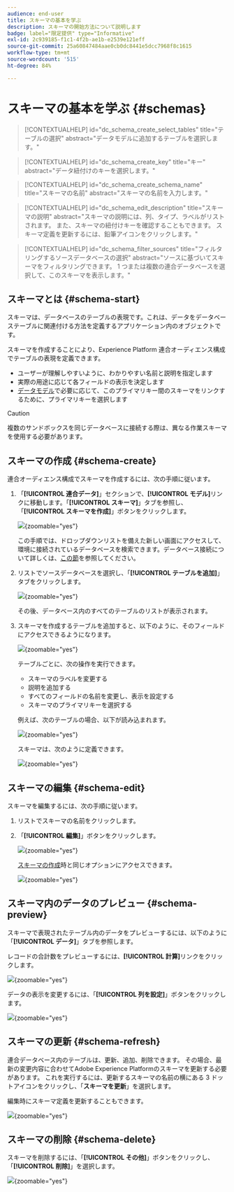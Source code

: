 ```yaml
---
audience: end-user
title: スキーマの基本を学ぶ
description: スキーマの開始方法について説明します
badge: label="限定提供" type="Informative"
exl-id: 2c939185-f1c1-4f2b-ae1b-e2539e121eff
source-git-commit: 25a60847484aae0cb0dc8441e5dcc7968f8c1615
workflow-type: tm+mt
source-wordcount: '515'
ht-degree: 84%

---
```


# スキーマの基本を学ぶ {#schemas}

>[!CONTEXTUALHELP]
>id="dc_schema_create_select_tables"
>title="テーブルの選択"
>abstract="データモデルに追加するテーブルを選択します。"

>[!CONTEXTUALHELP]
>id="dc_schema_create_key"
>title="キー"
>abstract="データ紐付けのキーを選択します。"

>[!CONTEXTUALHELP]
>id="dc_schema_create_schema_name"
>title="スキーマの名前"
>abstract="スキーマの名前を入力します。"


>[!CONTEXTUALHELP]
>id="dc_schema_edit_description"
>title="スキーマの説明"
>abstract="スキーマの説明には、列、タイプ、ラベルがリストされます。 また、スキーマの紐付けキーを確認することもできます。 スキーマ定義を更新するには、鉛筆アイコンをクリックします。"

>[!CONTEXTUALHELP]
>id="dc_schema_filter_sources"
>title="フィルタリングするソースデータベースの選択"
>abstract="ソースに基づいてスキーマをフィルタリングできます。 1 つまたは複数の連合データベースを選択して、このスキーマを表示します。"

## スキーマとは {#schema-start}

スキーマは、データベースのテーブルの表現です。これは、データをデータベーステーブルに関連付ける方法を定義するアプリケーション内のオブジェクトです。

スキーマを作成することにより、Experience Platform 連合オーディエンス構成でテーブルの表現を定義できます。

* ユーザーが理解しやすいように、わかりやすい名前と説明を指定します
* 実際の用途に応じて各フィールドの表示を決定します
* [データモデル](../data-management/gs-models.md#data-model-start)で必要に応じて、このプライマリキー間のスキーマをリンクするために、プライマリキーを選択します

>[!CAUTION]
>
>複数のサンドボックスを同じデータベースに接続する際は、異なる作業スキーマを使用する必要があります。
>

## スキーマの作成 {#schema-create}

連合オーディエンス構成でスキーマを作成するには、次の手順に従います。

1. 「**[!UICONTROL 連合データ]**」セクションで、**[!UICONTROL モデル]**&#x200B;リンクに移動します。「**[!UICONTROL スキーマ]**」タブを参照し、「**[!UICONTROL スキーマを作成]**」ボタンをクリックします。

   ![](assets/schema_create.png){zoomable="yes"}

   この手順では、ドロップダウンリストを備えた新しい画面にアクセスして、環境に接続されているデータベースを検索できます。データベース接続について詳しくは、[この節](../connections/connections.md#connections-fdb)を参照してください。

1. リストでソースデータベースを選択し、「**[!UICONTROL テーブルを追加]**」タブをクリックします。

   ![](assets/schema_tables.png){zoomable="yes"}

   その後、データベース内のすべてのテーブルのリストが表示されます。

1. スキーマを作成するテーブルを追加すると、以下のように、そのフィールドにアクセスできるようになります。

   ![](assets/schema_fields.png){zoomable="yes"}

   テーブルごとに、次の操作を実行できます。

   * スキーマのラベルを変更する
   * 説明を追加する
   * すべてのフィールドの名前を変更し、表示を設定する
   * スキーマのプライマリキーを選択する

   例えば、次のテーブルの場合、以下が読み込まれます。

   ![](assets/schema_lumaorder.png){zoomable="yes"}

   スキーマは、次のように定義できます。

   ![](assets/schema_lumaorders.png){zoomable="yes"}

## スキーマの編集 {#schema-edit}

スキーマを編集するには、次の手順に従います。

1. リストでスキーマの名前をクリックします。

1. 「**[!UICONTROL 編集]**」ボタンをクリックします。

   ![](assets/schema_edit.png){zoomable="yes"}

   [スキーマの作成](#schema-create)時と同じオプションにアクセスできます。

   ![](assets/schema_edit_orders.png){zoomable="yes"}


## スキーマ内のデータのプレビュー {#schema-preview}

スキーマで表現されたテーブル内のデータをプレビューするには、以下のように「**[!UICONTROL データ]**」タブを参照します。

レコードの合計数をプレビューするには、**[!UICONTROL 計算]**&#x200B;リンクをクリックします。

![](assets/schema_data.png){zoomable="yes"}

データの表示を変更するには、「**[!UICONTROL 列を設定]**」ボタンをクリックします。

![](assets/schema_columns.png){zoomable="yes"}


## スキーマの更新 {#schema-refresh}

連合データベース内のテーブルは、更新、追加、削除できます。 その場合、最新の変更内容に合わせてAdobe Experience Platformのスキーマを更新する必要があります。 これを実行するには、更新するスキーマの名前の横にある 3 ドットアイコンをクリックし、「**スキーマを更新**」を選択します。

編集時にスキーマ定義を更新することもできます。

![](assets/schema_refresh.png){zoomable="yes"}


## スキーマの削除 {#schema-delete}

スキーマを削除するには、「**[!UICONTROL その他]**」ボタンをクリックし、「**[!UICONTROL 削除]**」を選択します。

![](assets/schema_delete.png){zoomable="yes"}
